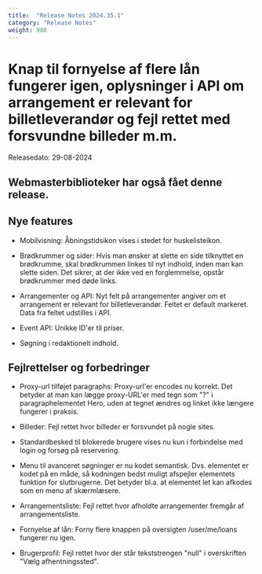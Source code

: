 ```yaml
---
title:  "Release Notes 2024.35.1"
category: "Release Notes"
weight: 980
---
```


# Knap til fornyelse af flere lån fungerer igen, oplysninger i API om arrangement er relevant for billetleverandør og fejl rettet med forsvundne billeder m.m. 

Releasedato: 29-08-2024
## Webmasterbiblioteker har også fået denne release.

## Nye features

- Mobilvisning: Åbningstidsikon vises i stedet for huskelisteikon. 

- Brødkrummer og sider: Hvis man ønsker at slette en side tilknyttet en brødkrumme, skal brødkrummen linkes til nyt indhold, inden man kan slette siden. Det sikrer, at der ikke ved en forglemmelse, opstår brødkrummer med døde links. 

- Arrangementer og API: Nyt felt på arrangementer angiver om et arrangement er relevant for billetleverandør. Feltet er default markeret. Data fra feltet udstilles i API. 

- Event API: Unikke ID'er til priser. 
  
- Søgning i redaktionelt indhold. 

## Fejlrettelser og forbedringer

- Proxy-url tilføjet paragraphs: Proxy-url'er encodes nu korrekt. Det betyder at man kan lægge proxy-URL'er med tegn som "?" i paragraphelementet Hero, uden at tegnet ændres og linket ikke længere fungerer i praksis.  

- Billeder: Fejl rettet hvor billeder er forsvundet på nogle sites.
  
- Standardbesked til blokerede brugere vises nu kun i forbindelse med login og forsøg på reservering.

- Menu til avanceret søgninger er nu kodet semantisk. Dvs. elementet er kodet på en måde, så kodningen bedst muligt afspejler elementets funktion for slutbrugerne. Det betyder bl.a. at elementet let kan afkodes som en menu af skærmlæsere.  

- Arrangementsliste: Fejl rettet hvor afholdte arrangementer fremgår af arrangementsliste. 

- Fornyelse af lån: Forny flere knappen på oversigten /user/me/loans fungerer nu igen. 

- Brugerprofil: Fejl rettet hvor der står tekststrengen "null" i overskriften "Vælg afhentningssted". 
